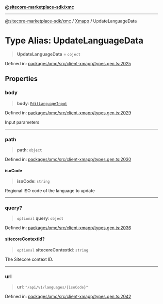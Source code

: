 [**@sitecore-marketplace-sdk/xmc**](../../../../README.md)

***

[@sitecore-marketplace-sdk/xmc](../../../../README.md) / [Xmapp](../README.md) / UpdateLanguageData

# Type Alias: UpdateLanguageData

> **UpdateLanguageData** = `object`

Defined in: [packages/xmc/src/client-xmapp/types.gen.ts:2025](https://github.com/Sitecore/marketplace-sdk/blob/e3ec55ede335ad59ac5875d32f0d68c50e7bc899/packages/xmc/src/client-xmapp/types.gen.ts#L2025)

## Properties

### body

> **body**: [`EditLanguageInput`](EditLanguageInput.md)

Defined in: [packages/xmc/src/client-xmapp/types.gen.ts:2029](https://github.com/Sitecore/marketplace-sdk/blob/e3ec55ede335ad59ac5875d32f0d68c50e7bc899/packages/xmc/src/client-xmapp/types.gen.ts#L2029)

Input parameters

***

### path

> **path**: `object`

Defined in: [packages/xmc/src/client-xmapp/types.gen.ts:2030](https://github.com/Sitecore/marketplace-sdk/blob/e3ec55ede335ad59ac5875d32f0d68c50e7bc899/packages/xmc/src/client-xmapp/types.gen.ts#L2030)

#### isoCode

> **isoCode**: `string`

Regional ISO code of the language to update

***

### query?

> `optional` **query**: `object`

Defined in: [packages/xmc/src/client-xmapp/types.gen.ts:2036](https://github.com/Sitecore/marketplace-sdk/blob/e3ec55ede335ad59ac5875d32f0d68c50e7bc899/packages/xmc/src/client-xmapp/types.gen.ts#L2036)

#### sitecoreContextId?

> `optional` **sitecoreContextId**: `string`

The Sitecore context ID.

***

### url

> **url**: `"/api/v1/languages/{isoCode}"`

Defined in: [packages/xmc/src/client-xmapp/types.gen.ts:2042](https://github.com/Sitecore/marketplace-sdk/blob/e3ec55ede335ad59ac5875d32f0d68c50e7bc899/packages/xmc/src/client-xmapp/types.gen.ts#L2042)
